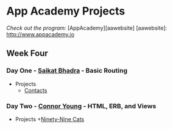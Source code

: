 # App Academy Projects

_Check out the program:_ [AppAcademy][aawebsite]
[aawebsite]: http://www.appacademy.io

## Week Four

### Day One - [Saikat Bhadra][saikatbhadra] - Basic Routing

+ Projects
  + [Contacts][contacts]

[contacts]: ./D1_SaikatBhadra/contacts
[saikatbhadra]: http://github.com/saikatbhadra

### Day Two - [Connor Young][cyroth28] - HTML, ERB, and Views

+ Projects
  +[Ninety-Nine Cats][99cats]

[99cats]: ./D2_ConnorYoung/ninety_nine_cats
[cyroth28]: http://github.com/cyroth28
